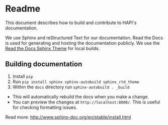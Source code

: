 # Readme

This document describes how to build and contribute to HAPI's documentation.

We use Sphinx and reStructured Text for our documentation. Read the Docs is used for generating and hosting the documentation publicly. We use the [Read the Docs Sphinx Theme](https://docs.readthedocs.io/en/latest/theme.html) for local builds.

## Building documentation
1. Install `pip`
2. Run `pip install sphinx sphinx-autobuild sphinx_rtd_theme`
3. Within the `docs` directory run `sphinx-autobuild . _build`
  * This will automatically rebuild the docs when you make a change.
  * You can preview the changes at `http://localhost:8000/`. This is useful for checking formatting issues.

Read more: http://www.sphinx-doc.org/en/stable/install.html

